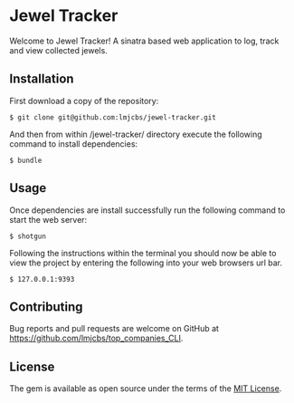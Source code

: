 # Jewel Tracker

Welcome to Jewel Tracker! A sinatra based web application to log, track and view collected jewels.

## Installation

First download a copy of the repository:

    $ git clone git@github.com:lmjcbs/jewel-tracker.git

And then from within /jewel-tracker/ directory execute the following command to install dependencies:

    $ bundle

## Usage

Once dependencies are install successfully run the following command to start the web server:

    $ shotgun

Following the instructions within the terminal you should now be able to view the project by entering the following into your web browsers url bar.


    $ 127.0.0.1:9393

## Contributing

Bug reports and pull requests are welcome on GitHub at https://github.com/lmjcbs/top_companies_CLI.

## License

The gem is available as open source under the terms of the [MIT License](https://opensource.org/licenses/MIT).